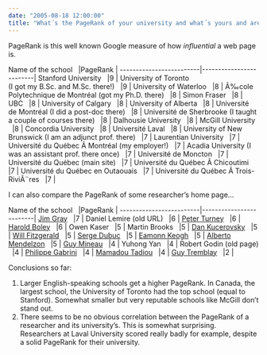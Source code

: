 ```yaml
---
date: "2005-08-18 12:00:00"
title: "What´s the PageRank of your university and what´s yours and are they related?"
---
```




PageRank is this well known Google measure of how _influential_ a web page is.

Name of the school
&nbsp;                   |PageRank
                         |
-------------------------|-------------------------|
Stanford University
&nbsp;                   |9
                         |
University of Toronto<br/>
(I got my B.Sc. and M.Sc. there!)
&nbsp;                   |9
                         |
University of Waterloo
&nbsp;                   |8
                         |
Ã‰cole Polytechnique de Montréal (got my Ph.D. there)
&nbsp;                   |8
                         |
Simon Fraser
&nbsp;                   |8
                         |
UBC
&nbsp;                   |8
                         |
University of Calgary
&nbsp;                   |8
                         |
University of Alberta
&nbsp;                   |8
                         |
Université de Montréal (I did a post-doc there)
&nbsp;                   |8
                         |
Université de Sherbrooke (I taught a couple of courses there)
&nbsp;                   |8
                         |
Dalhousie University
&nbsp;                   |8
                         |
McGill University
&nbsp;                   |8
                         |
Concordia University
&nbsp;                   |8
                         |
Université Laval
&nbsp;                   |8
                         |
University of New Brunswick (I am an adjunct prof. there)
&nbsp;                   |7
                         |
Laurentian University
&nbsp;                   |7
                         |
Université du Québec Ã  Montréal (my employer!)
&nbsp;                   |7
                         |
Acadia University (I was an assistant prof. there once)
&nbsp;                   |7
                         |
Université de Moncton
&nbsp;                   |7
                         |
Université du Québec (main site)
&nbsp;                   |7
                         |
Université du Québec Ã  Chicoutimi
&nbsp;                   |7
                         |
Université du Québec en Outaouais
&nbsp;                   |7
                         |
Université du Québec Ã  Trois-RiviÃ¨res
&nbsp;                   |7
                         |


I can also compare the PageRank of some researcher&rsquo;s home page&hellip;

Name of the school
&nbsp;                   |PageRank
                         |
-------------------------|-------------------------|
[Jim Gray](http://research.microsoft.com/en-us/um/people/gray/)
&nbsp;                   |7
                         |
Daniel Lemire (old URL)
&nbsp;                   |6
                         |
[Peter Turney](http://www.apperceptual.com/)
&nbsp;                   |6
                         |
[Harold Boley](http://www.cs.unb.ca/~boley/)
&nbsp;                   |6
                         |
Owen Kaser
&nbsp;                   |5
                         |
Martin Brooks
&nbsp;                   |5
                         |
[Dan Kucerovsky](http://www.cs.unb.ca/~boley/)
&nbsp;                   |5
                         |
[Will Fitzgerald](http://www.entish.org/willwhim/)
&nbsp;                   |5
                         |
[Serge Dubuc](http://dms.umontreal.ca/fr/repertoire-departement/professeurs/portrait/dubucs)
&nbsp;                   |5
                         |
[Eamonn Keogh](http://www.cs.ucr.edu/~eamonn/)
&nbsp;                   |5
                         |
[Alberto Mendelzon](http://www.cs.toronto.edu/~mendel/)
&nbsp;                   |5
                         |
[Guy Mineau](http://www.fsg.ulaval.ca/index.php?id=580)
&nbsp;                   |4
                         |
Yuhong Yan
&nbsp;                   |4
                         |
Robert Godin (old page)
&nbsp;                   |4
                         |
[Philippe Gabrini](http://intra.info.uqam.ca/Members/gabrini_p)
&nbsp;                   |4
                         |
[Mamadou Tadiou](http://www.fsg.ulaval.ca/index.php?id=580)
&nbsp;                   |4
                         |
[Guy Tremblay](http://intra.info.uqam.ca/Members/tremblay_g)
&nbsp;                   |2
                         |


Conclusions so far:

1. Larger English-speaking schools get a higher PageRank. In Canada, the largest school, the University of Toronto had the top school (equal to Stanford). Somewhat smaller but very reputable schools like McGill don&rsquo;t stand out.
1. There seems to be no obvious correlation between the PageRank of a researcher and its university&rsquo;s. This is somewhat surprising. Researchers at Laval University scored really badly for example, despite a solid PageRank for their university. 


